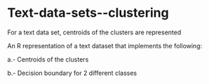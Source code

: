 # Text-data-sets--clustering
For a text data set, centroids of the clusters are represented 

An R representation of a text dataset that implements the following:

a.- Centroids of the clusters

b.- Decision boundary for 2 different classes
